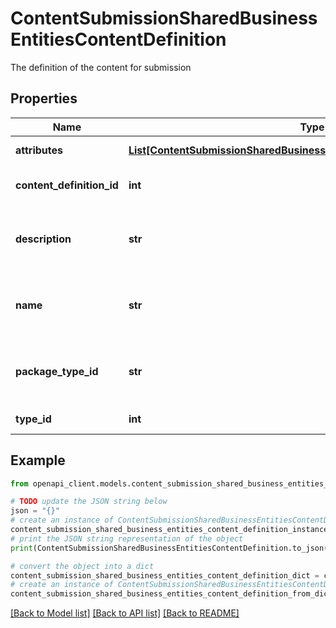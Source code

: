 # ContentSubmissionSharedBusinessEntitiesContentDefinition

The definition of the content for submission

## Properties

Name | Type | Description | Notes
------------ | ------------- | ------------- | -------------
**attributes** | [**List[ContentSubmissionSharedBusinessEntitiesContentDefinitionAttribute]**](ContentSubmissionSharedBusinessEntitiesContentDefinitionAttribute.md) | Attributes of this ContentDefinition | [optional] 
**content_definition_id** | **int** | The ID of this content definition. | [optional] 
**description** | **str** | The description used on the package type in the AGCO Update System | 
**name** | **str** | The name of this content. Name must be valid for Attribute on PackageType. | [optional] 
**package_type_id** | **str** | Read Only. The ID of the package type used for this content. | [optional] 
**type_id** | **int** | The type of content. | [optional] 

## Example

```python
from openapi_client.models.content_submission_shared_business_entities_content_definition import ContentSubmissionSharedBusinessEntitiesContentDefinition

# TODO update the JSON string below
json = "{}"
# create an instance of ContentSubmissionSharedBusinessEntitiesContentDefinition from a JSON string
content_submission_shared_business_entities_content_definition_instance = ContentSubmissionSharedBusinessEntitiesContentDefinition.from_json(json)
# print the JSON string representation of the object
print(ContentSubmissionSharedBusinessEntitiesContentDefinition.to_json())

# convert the object into a dict
content_submission_shared_business_entities_content_definition_dict = content_submission_shared_business_entities_content_definition_instance.to_dict()
# create an instance of ContentSubmissionSharedBusinessEntitiesContentDefinition from a dict
content_submission_shared_business_entities_content_definition_from_dict = ContentSubmissionSharedBusinessEntitiesContentDefinition.from_dict(content_submission_shared_business_entities_content_definition_dict)
```
[[Back to Model list]](../README.md#documentation-for-models) [[Back to API list]](../README.md#documentation-for-api-endpoints) [[Back to README]](../README.md)


